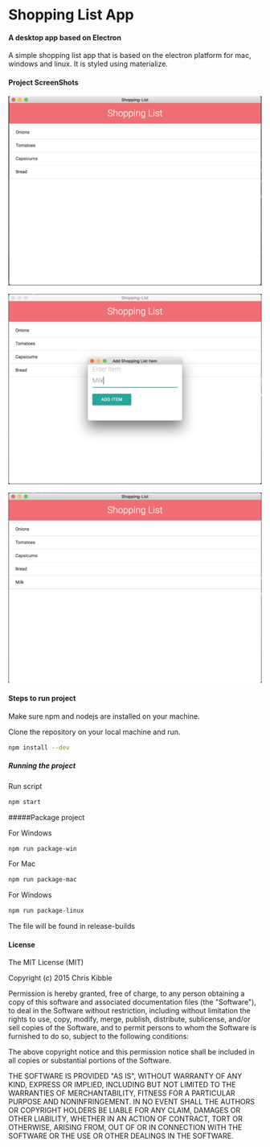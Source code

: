 # Shopping List App #

#### A desktop app based on Electron ####

A simple shopping list app that is based on the electron platform for mac, windows and linux. It is styled using materialize.

#### Project ScreenShots

![Alt text](screenshots/before.png?raw=true)

![Alt text](screenshots/additem.png?raw=true)

![Alt text](screenshots/after.png?raw=true)


#### Steps to run project ####

Make sure npm and nodejs are installed on your machine.

Clone the repository on your local machine and run.

```bash
npm install --dev
```

##### Running the project

Run script

```bash
npm start
```

#####Package project

For Windows

```bash
npm run package-win
```

For Mac

```bash
npm run package-mac
```

For Windows

```bash
npm run package-linux
```

The file will be found in release-builds

#### License
 
The MIT License (MIT)

Copyright (c) 2015 Chris Kibble

Permission is hereby granted, free of charge, to any person obtaining a copy of this software and associated documentation files (the "Software"), to deal in the Software without restriction, including without limitation the rights to use, copy, modify, merge, publish, distribute, sublicense, and/or sell copies of the Software, and to permit persons to whom the Software is furnished to do so, subject to the following conditions:

The above copyright notice and this permission notice shall be included in all copies or substantial portions of the Software.

THE SOFTWARE IS PROVIDED "AS IS", WITHOUT WARRANTY OF ANY KIND, EXPRESS OR IMPLIED, INCLUDING BUT NOT LIMITED TO THE WARRANTIES OF MERCHANTABILITY, FITNESS FOR A PARTICULAR PURPOSE AND NONINFRINGEMENT. IN NO EVENT SHALL THE AUTHORS OR COPYRIGHT HOLDERS BE LIABLE FOR ANY CLAIM, DAMAGES OR OTHER LIABILITY, WHETHER IN AN ACTION OF CONTRACT, TORT OR OTHERWISE, ARISING FROM, OUT OF OR IN CONNECTION WITH THE SOFTWARE OR THE USE OR OTHER DEALINGS IN THE SOFTWARE.